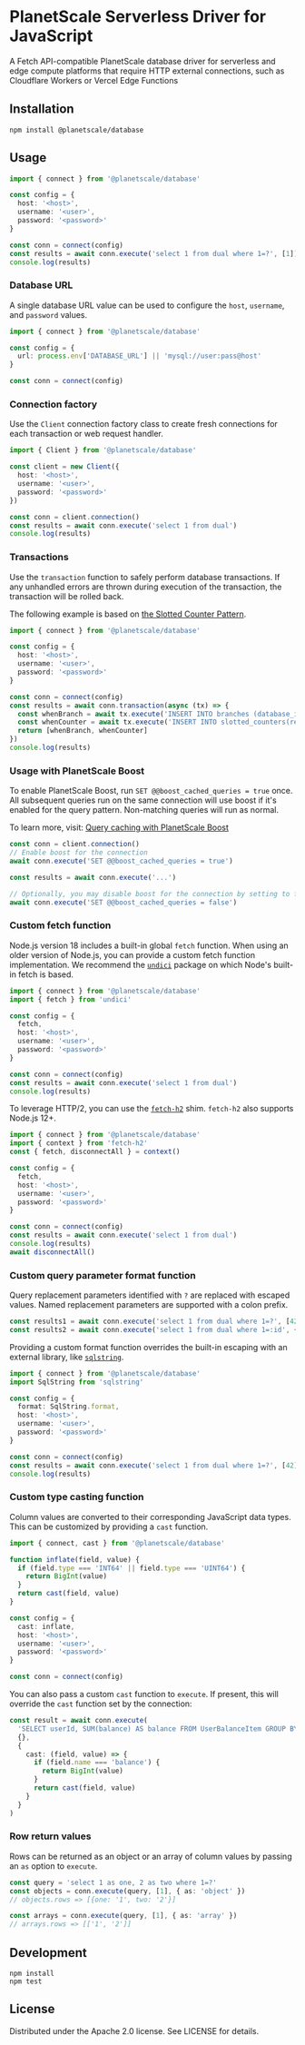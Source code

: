 # PlanetScale Serverless Driver for JavaScript

A Fetch API-compatible PlanetScale database driver for serverless and edge compute platforms that require HTTP external connections, such as Cloudflare Workers or Vercel Edge Functions

## Installation

```
npm install @planetscale/database
```

## Usage

```ts
import { connect } from '@planetscale/database'

const config = {
  host: '<host>',
  username: '<user>',
  password: '<password>'
}

const conn = connect(config)
const results = await conn.execute('select 1 from dual where 1=?', [1])
console.log(results)
```

### Database URL

A single database URL value can be used to configure the `host`, `username`, and `password` values.

```ts
import { connect } from '@planetscale/database'

const config = {
  url: process.env['DATABASE_URL'] || 'mysql://user:pass@host'
}

const conn = connect(config)
```

### Connection factory

Use the `Client` connection factory class to create fresh connections for each transaction or web request handler.

```ts
import { Client } from '@planetscale/database'

const client = new Client({
  host: '<host>',
  username: '<user>',
  password: '<password>'
})

const conn = client.connection()
const results = await conn.execute('select 1 from dual')
console.log(results)
```

### Transactions

Use the `transaction` function to safely perform database transactions. If any unhandled errors are thrown during execution of the transaction, the transaction will be rolled back.

The following example is based on [the Slotted Counter Pattern](https://planetscale.com/blog/the-slotted-counter-pattern).

```ts
import { connect } from '@planetscale/database'

const config = {
  host: '<host>',
  username: '<user>',
  password: '<password>'
}

const conn = connect(config)
const results = await conn.transaction(async (tx) => {
  const whenBranch = await tx.execute('INSERT INTO branches (database_id, name) VALUES (?, ?)', [42, "planetscale"])
  const whenCounter = await tx.execute('INSERT INTO slotted_counters(record_type, record_id, slot, count) VALUES (?, ?, RAND() * 100, 1) ON DUPLICATE KEY UPDATE count = count + 1', ['branch_count', 42])
  return [whenBranch, whenCounter]
})
console.log(results)
```

### Usage with PlanetScale Boost

To enable PlanetScale Boost, run `SET @@boost_cached_queries = true` once. All subsequent queries run on the same connection will use boost if it's enabled for the query pattern. Non-matching queries will run as normal.

To learn more, visit: [Query caching with PlanetScale Boost](https://planetscale.com/docs/concepts/query-caching-with-planetscale-boost)

```ts
const conn = client.connection()
// Enable boost for the connection
await conn.execute('SET @@boost_cached_queries = true')

const results = await conn.execute('...')

// Optionally, you may disable boost for the connection by setting to false
await conn.execute('SET @@boost_cached_queries = false')
```

### Custom fetch function

Node.js version 18 includes a built-in global `fetch` function. When using an older version of Node.js, you can provide a custom fetch function implementation. We recommend the [`undici`][1] package on which Node's built-in fetch is based.

[1]: https://github.com/nodejs/undici

```ts
import { connect } from '@planetscale/database'
import { fetch } from 'undici'

const config = {
  fetch,
  host: '<host>',
  username: '<user>',
  password: '<password>'
}

const conn = connect(config)
const results = await conn.execute('select 1 from dual')
console.log(results)
```

To leverage HTTP/2, you can use the [`fetch-h2`][2] shim. `fetch-h2` also supports Node.js 12+.

[2]: https://www.npmjs.com/package/fetch-h2

```ts
import { connect } from '@planetscale/database'
import { context } from 'fetch-h2'
const { fetch, disconnectAll } = context()

const config = {
  fetch,
  host: '<host>',
  username: '<user>',
  password: '<password>'
}

const conn = connect(config)
const results = await conn.execute('select 1 from dual')
console.log(results)
await disconnectAll()
```

### Custom query parameter format function

Query replacement parameters identified with `?` are replaced with escaped values. Named replacement parameters are supported with a colon prefix.

```ts
const results1 = await conn.execute('select 1 from dual where 1=?', [42])
const results2 = await conn.execute('select 1 from dual where 1=:id', { id: 42 })
```

Providing a custom format function overrides the built-in escaping with an external library, like [`sqlstring`](https://github.com/mysqljs/sqlstring).

```ts
import { connect } from '@planetscale/database'
import SqlString from 'sqlstring'

const config = {
  format: SqlString.format,
  host: '<host>',
  username: '<user>',
  password: '<password>'
}

const conn = connect(config)
const results = await conn.execute('select 1 from dual where 1=?', [42])
console.log(results)
```

### Custom type casting function

Column values are converted to their corresponding JavaScript data types. This can be customized by providing a `cast` function.

```ts
import { connect, cast } from '@planetscale/database'

function inflate(field, value) {
  if (field.type === 'INT64' || field.type === 'UINT64') {
    return BigInt(value)
  }
  return cast(field, value)
}

const config = {
  cast: inflate,
  host: '<host>',
  username: '<user>',
  password: '<password>'
}

const conn = connect(config)
```

You can also pass a custom `cast` function to `execute`. If present, this will override the `cast` function set by the connection:

```ts
const result = await conn.execute(
  'SELECT userId, SUM(balance) AS balance FROM UserBalanceItem GROUP BY userId',
  {},
  {
    cast: (field, value) => {
      if (field.name === 'balance') {
        return BigInt(value)
      }
      return cast(field, value)
    }
  }
)
```

### Row return values

Rows can be returned as an object or an array of column values by passing an `as` option to `execute`.

```ts
const query = 'select 1 as one, 2 as two where 1=?'
const objects = conn.execute(query, [1], { as: 'object' })
// objects.rows => [{one: '1', two: '2'}]

const arrays = conn.execute(query, [1], { as: 'array' })
// arrays.rows => [['1', '2']]
```

## Development

```
npm install
npm test
```

## License

Distributed under the Apache 2.0 license. See LICENSE for details.
